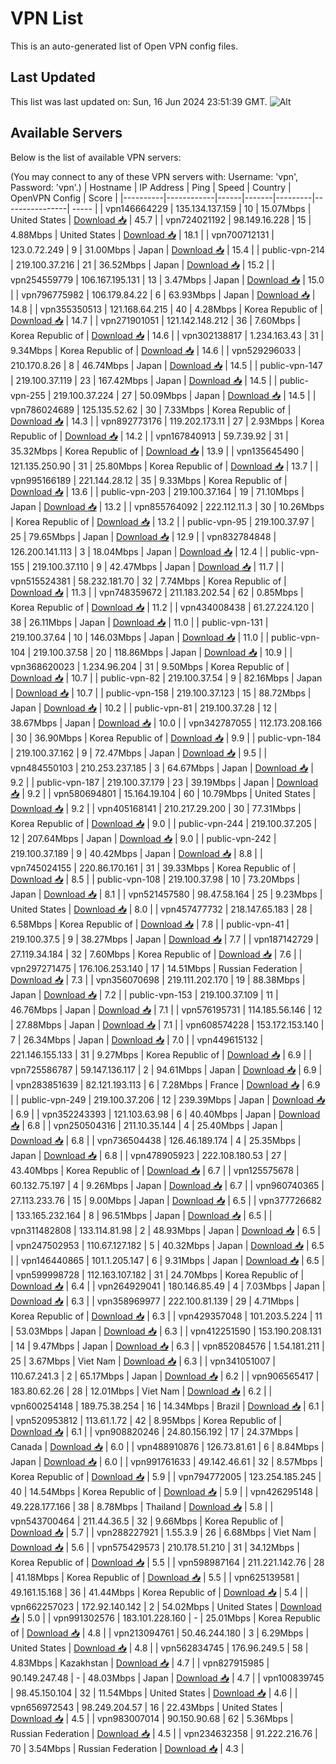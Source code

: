 # VPN List

This is an auto-generated list of Open VPN config files.

## Last Updated

This list was last updated on: Sun, 16 Jun 2024 23:51:39 GMT.
![Alt](https://repobeats.axiom.co/api/embed/186b98318ef1479477931607c1ad7d823f12451f.svg "Repobeats analytics image")

## Available Servers

Below is the list of available VPN servers:

(You may connect to any of these VPN servers with: Username: 'vpn', Password: 'vpn'.)
| Hostname | IP Address | Ping | Speed | Country | OpenVPN Config | Score |
|----------|------------|------|-------|---------|----------------| ----- |
| vpn146664229 | 135.134.137.159 | 10 | 15.07Mbps | United States | [Download 📥](./configs/server_0_US.ovpn) | 45.7 |
| vpn724021192 | 98.149.16.228 | 15 | 4.88Mbps | United States | [Download 📥](./configs/server_1_US.ovpn) | 18.1 |
| vpn700712131 | 123.0.72.249 | 9 | 31.00Mbps | Japan | [Download 📥](./configs/server_2_JP.ovpn) | 15.4 |
| public-vpn-214 | 219.100.37.216 | 21 | 36.52Mbps | Japan | [Download 📥](./configs/server_3_JP.ovpn) | 15.2 |
| vpn254559779 | 106.167.195.131 | 13 | 3.47Mbps | Japan | [Download 📥](./configs/server_4_JP.ovpn) | 15.0 |
| vpn796775982 | 106.179.84.22 | 6 | 63.93Mbps | Japan | [Download 📥](./configs/server_5_JP.ovpn) | 14.8 |
| vpn355350513 | 121.168.64.215 | 40 | 4.28Mbps | Korea Republic of | [Download 📥](./configs/server_6_KR.ovpn) | 14.7 |
| vpn271901051 | 121.142.148.212 | 36 | 7.60Mbps | Korea Republic of | [Download 📥](./configs/server_7_KR.ovpn) | 14.6 |
| vpn302138817 | 1.234.163.43 | 31 | 9.34Mbps | Korea Republic of | [Download 📥](./configs/server_8_KR.ovpn) | 14.6 |
| vpn529296033 | 210.170.8.26 | 8 | 46.74Mbps | Japan | [Download 📥](./configs/server_9_JP.ovpn) | 14.5 |
| public-vpn-147 | 219.100.37.119 | 23 | 167.42Mbps | Japan | [Download 📥](./configs/server_10_JP.ovpn) | 14.5 |
| public-vpn-255 | 219.100.37.224 | 27 | 50.09Mbps | Japan | [Download 📥](./configs/server_11_JP.ovpn) | 14.5 |
| vpn786024689 | 125.135.52.62 | 30 | 7.33Mbps | Korea Republic of | [Download 📥](./configs/server_12_KR.ovpn) | 14.3 |
| vpn892773176 | 119.202.173.11 | 27 | 2.93Mbps | Korea Republic of | [Download 📥](./configs/server_13_KR.ovpn) | 14.2 |
| vpn167840913 | 59.7.39.92 | 31 | 35.32Mbps | Korea Republic of | [Download 📥](./configs/server_14_KR.ovpn) | 13.9 |
| vpn135645490 | 121.135.250.90 | 31 | 25.80Mbps | Korea Republic of | [Download 📥](./configs/server_15_KR.ovpn) | 13.7 |
| vpn995166189 | 221.144.28.12 | 35 | 9.33Mbps | Korea Republic of | [Download 📥](./configs/server_16_KR.ovpn) | 13.6 |
| public-vpn-203 | 219.100.37.164 | 19 | 71.10Mbps | Japan | [Download 📥](./configs/server_17_JP.ovpn) | 13.2 |
| vpn855764092 | 222.112.11.3 | 30 | 10.26Mbps | Korea Republic of | [Download 📥](./configs/server_18_KR.ovpn) | 13.2 |
| public-vpn-95 | 219.100.37.97 | 25 | 79.65Mbps | Japan | [Download 📥](./configs/server_19_JP.ovpn) | 12.9 |
| vpn832784848 | 126.200.141.113 | 3 | 18.04Mbps | Japan | [Download 📥](./configs/server_20_JP.ovpn) | 12.4 |
| public-vpn-155 | 219.100.37.110 | 9 | 42.47Mbps | Japan | [Download 📥](./configs/server_21_JP.ovpn) | 11.7 |
| vpn515524381 | 58.232.181.70 | 32 | 7.74Mbps | Korea Republic of | [Download 📥](./configs/server_22_KR.ovpn) | 11.3 |
| vpn748359672 | 211.183.202.54 | 62 | 0.85Mbps | Korea Republic of | [Download 📥](./configs/server_23_KR.ovpn) | 11.2 |
| vpn434008438 | 61.27.224.120 | 38 | 26.11Mbps | Japan | [Download 📥](./configs/server_24_JP.ovpn) | 11.0 |
| public-vpn-131 | 219.100.37.64 | 10 | 146.03Mbps | Japan | [Download 📥](./configs/server_25_JP.ovpn) | 11.0 |
| public-vpn-104 | 219.100.37.58 | 20 | 118.86Mbps | Japan | [Download 📥](./configs/server_26_JP.ovpn) | 10.9 |
| vpn368620023 | 1.234.96.204 | 31 | 9.50Mbps | Korea Republic of | [Download 📥](./configs/server_27_KR.ovpn) | 10.7 |
| public-vpn-82 | 219.100.37.54 | 9 | 82.16Mbps | Japan | [Download 📥](./configs/server_28_JP.ovpn) | 10.7 |
| public-vpn-158 | 219.100.37.123 | 15 | 88.72Mbps | Japan | [Download 📥](./configs/server_29_JP.ovpn) | 10.2 |
| public-vpn-81 | 219.100.37.28 | 12 | 38.67Mbps | Japan | [Download 📥](./configs/server_30_JP.ovpn) | 10.0 |
| vpn342787055 | 112.173.208.166 | 30 | 36.90Mbps | Korea Republic of | [Download 📥](./configs/server_31_KR.ovpn) | 9.9 |
| public-vpn-184 | 219.100.37.162 | 9 | 72.47Mbps | Japan | [Download 📥](./configs/server_32_JP.ovpn) | 9.5 |
| vpn484550103 | 210.253.237.185 | 3 | 64.67Mbps | Japan | [Download 📥](./configs/server_33_JP.ovpn) | 9.2 |
| public-vpn-187 | 219.100.37.179 | 23 | 39.19Mbps | Japan | [Download 📥](./configs/server_34_JP.ovpn) | 9.2 |
| vpn580694801 | 15.164.19.104 | 60 | 10.79Mbps | United States | [Download 📥](./configs/server_35_US.ovpn) | 9.2 |
| vpn405168141 | 210.217.29.200 | 30 | 77.31Mbps | Korea Republic of | [Download 📥](./configs/server_36_KR.ovpn) | 9.0 |
| public-vpn-244 | 219.100.37.205 | 12 | 207.64Mbps | Japan | [Download 📥](./configs/server_37_JP.ovpn) | 9.0 |
| public-vpn-242 | 219.100.37.189 | 9 | 40.42Mbps | Japan | [Download 📥](./configs/server_38_JP.ovpn) | 8.8 |
| vpn745024155 | 220.86.170.161 | 31 | 39.33Mbps | Korea Republic of | [Download 📥](./configs/server_39_KR.ovpn) | 8.5 |
| public-vpn-108 | 219.100.37.98 | 10 | 73.20Mbps | Japan | [Download 📥](./configs/server_40_JP.ovpn) | 8.1 |
| vpn521457580 | 98.47.58.164 | 25 | 9.23Mbps | United States | [Download 📥](./configs/server_41_US.ovpn) | 8.0 |
| vpn457477732 | 218.147.65.183 | 28 | 6.58Mbps | Korea Republic of | [Download 📥](./configs/server_42_KR.ovpn) | 7.8 |
| public-vpn-41 | 219.100.37.5 | 9 | 38.27Mbps | Japan | [Download 📥](./configs/server_43_JP.ovpn) | 7.7 |
| vpn187142729 | 27.119.34.184 | 32 | 7.60Mbps | Korea Republic of | [Download 📥](./configs/server_44_KR.ovpn) | 7.6 |
| vpn297271475 | 176.106.253.140 | 17 | 14.51Mbps | Russian Federation | [Download 📥](./configs/server_45_RU.ovpn) | 7.3 |
| vpn356070698 | 219.111.202.170 | 19 | 88.38Mbps | Japan | [Download 📥](./configs/server_46_JP.ovpn) | 7.2 |
| public-vpn-153 | 219.100.37.109 | 11 | 46.76Mbps | Japan | [Download 📥](./configs/server_47_JP.ovpn) | 7.1 |
| vpn576195731 | 114.185.56.146 | 12 | 27.88Mbps | Japan | [Download 📥](./configs/server_48_JP.ovpn) | 7.1 |
| vpn608574228 | 153.172.153.140 | 7 | 26.34Mbps | Japan | [Download 📥](./configs/server_49_JP.ovpn) | 7.0 |
| vpn449615132 | 221.146.155.133 | 31 | 9.27Mbps | Korea Republic of | [Download 📥](./configs/server_50_KR.ovpn) | 6.9 |
| vpn725586787 | 59.147.136.117 | 2 | 94.61Mbps | Japan | [Download 📥](./configs/server_51_JP.ovpn) | 6.9 |
| vpn283851639 | 82.121.193.113 | 6 | 7.28Mbps | France | [Download 📥](./configs/server_52_FR.ovpn) | 6.9 |
| public-vpn-249 | 219.100.37.206 | 12 | 239.39Mbps | Japan | [Download 📥](./configs/server_53_JP.ovpn) | 6.9 |
| vpn352243393 | 121.103.63.98 | 6 | 40.40Mbps | Japan | [Download 📥](./configs/server_54_JP.ovpn) | 6.8 |
| vpn250504316 | 211.10.35.144 | 4 | 25.40Mbps | Japan | [Download 📥](./configs/server_55_JP.ovpn) | 6.8 |
| vpn736504438 | 126.46.189.174 | 4 | 25.35Mbps | Japan | [Download 📥](./configs/server_56_JP.ovpn) | 6.8 |
| vpn478905923 | 222.108.180.53 | 27 | 43.40Mbps | Korea Republic of | [Download 📥](./configs/server_57_KR.ovpn) | 6.7 |
| vpn125575678 | 60.132.75.197 | 4 | 9.26Mbps | Japan | [Download 📥](./configs/server_58_JP.ovpn) | 6.7 |
| vpn960740365 | 27.113.233.76 | 15 | 9.00Mbps | Japan | [Download 📥](./configs/server_59_JP.ovpn) | 6.5 |
| vpn377726682 | 133.165.232.164 | 8 | 96.51Mbps | Japan | [Download 📥](./configs/server_60_JP.ovpn) | 6.5 |
| vpn311482808 | 133.114.81.98 | 2 | 48.93Mbps | Japan | [Download 📥](./configs/server_61_JP.ovpn) | 6.5 |
| vpn247502953 | 110.67.127.182 | 5 | 40.32Mbps | Japan | [Download 📥](./configs/server_62_JP.ovpn) | 6.5 |
| vpn146440865 | 101.1.205.147 | 6 | 9.31Mbps | Japan | [Download 📥](./configs/server_63_JP.ovpn) | 6.5 |
| vpn599998728 | 112.163.107.182 | 31 | 24.70Mbps | Korea Republic of | [Download 📥](./configs/server_64_KR.ovpn) | 6.4 |
| vpn264929041 | 180.146.85.49 | 4 | 7.03Mbps | Japan | [Download 📥](./configs/server_65_JP.ovpn) | 6.3 |
| vpn358969977 | 222.100.81.139 | 29 | 4.71Mbps | Korea Republic of | [Download 📥](./configs/server_66_KR.ovpn) | 6.3 |
| vpn429357048 | 101.203.5.224 | 11 | 53.03Mbps | Japan | [Download 📥](./configs/server_67_JP.ovpn) | 6.3 |
| vpn412251590 | 153.190.208.131 | 14 | 9.47Mbps | Japan | [Download 📥](./configs/server_68_JP.ovpn) | 6.3 |
| vpn852084576 | 1.54.181.211 | 25 | 3.67Mbps | Viet Nam | [Download 📥](./configs/server_69_VN.ovpn) | 6.3 |
| vpn341051007 | 110.67.241.3 | 2 | 65.17Mbps | Japan | [Download 📥](./configs/server_70_JP.ovpn) | 6.2 |
| vpn906565417 | 183.80.62.26 | 28 | 12.01Mbps | Viet Nam | [Download 📥](./configs/server_71_VN.ovpn) | 6.2 |
| vpn600254148 | 189.75.38.254 | 16 | 14.34Mbps | Brazil | [Download 📥](./configs/server_72_BR.ovpn) | 6.1 |
| vpn520953812 | 113.61.1.72 | 42 | 8.95Mbps | Korea Republic of | [Download 📥](./configs/server_73_KR.ovpn) | 6.1 |
| vpn908820246 | 24.80.156.192 | 17 | 24.37Mbps | Canada | [Download 📥](./configs/server_74_CA.ovpn) | 6.0 |
| vpn488910876 | 126.73.81.61 | 6 | 8.84Mbps | Japan | [Download 📥](./configs/server_75_JP.ovpn) | 6.0 |
| vpn991761633 | 49.142.46.61 | 32 | 8.57Mbps | Korea Republic of | [Download 📥](./configs/server_76_KR.ovpn) | 5.9 |
| vpn794772005 | 123.254.185.245 | 40 | 14.54Mbps | Korea Republic of | [Download 📥](./configs/server_77_KR.ovpn) | 5.9 |
| vpn426295148 | 49.228.177.166 | 38 | 8.78Mbps | Thailand | [Download 📥](./configs/server_78_TH.ovpn) | 5.8 |
| vpn543700464 | 211.44.36.5 | 32 | 9.66Mbps | Korea Republic of | [Download 📥](./configs/server_79_KR.ovpn) | 5.7 |
| vpn288227921 | 1.55.3.9 | 26 | 6.68Mbps | Viet Nam | [Download 📥](./configs/server_80_VN.ovpn) | 5.6 |
| vpn575429573 | 210.178.51.210 | 31 | 34.12Mbps | Korea Republic of | [Download 📥](./configs/server_81_KR.ovpn) | 5.5 |
| vpn598987164 | 211.221.142.76 | 28 | 41.18Mbps | Korea Republic of | [Download 📥](./configs/server_82_KR.ovpn) | 5.5 |
| vpn625139581 | 49.161.15.168 | 36 | 41.44Mbps | Korea Republic of | [Download 📥](./configs/server_83_KR.ovpn) | 5.4 |
| vpn662257023 | 172.92.140.142 | 2 | 54.02Mbps | United States | [Download 📥](./configs/server_84_US.ovpn) | 5.0 |
| vpn991302576 | 183.101.228.160 | - | 25.01Mbps | Korea Republic of | [Download 📥](./configs/server_85_KR.ovpn) | 4.8 |
| vpn213094761 | 50.46.244.180 | 3 | 6.29Mbps | United States | [Download 📥](./configs/server_86_US.ovpn) | 4.8 |
| vpn562834745 | 176.96.249.5 | 58 | 4.83Mbps | Kazakhstan | [Download 📥](./configs/server_87_KZ.ovpn) | 4.7 |
| vpn827915985 | 90.149.247.48 | - | 48.03Mbps | Japan | [Download 📥](./configs/server_88_JP.ovpn) | 4.7 |
| vpn100839745 | 98.45.150.104 | 32 | 11.54Mbps | United States | [Download 📥](./configs/server_89_US.ovpn) | 4.6 |
| vpn656972543 | 98.249.204.57 | 16 | 22.43Mbps | United States | [Download 📥](./configs/server_90_US.ovpn) | 4.5 |
| vpn983007014 | 90.150.90.68 | 62 | 5.36Mbps | Russian Federation | [Download 📥](./configs/server_91_RU.ovpn) | 4.5 |
| vpn234632358 | 91.222.216.76 | 70 | 3.54Mbps | Russian Federation | [Download 📥](./configs/server_92_RU.ovpn) | 4.3 |
